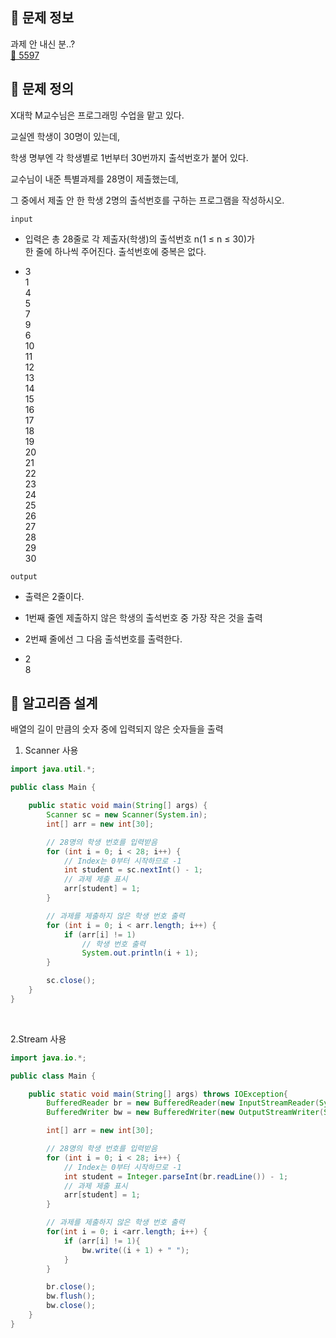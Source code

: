 ## 🌵 문제 정보
과제 안 내신 분..? <br>
[🚗 5597](https://www.acmicpc.net/problem/5597)

## 🌵 문제 정의
X대학 M교수님은 프로그래밍 수업을 맡고 있다. <br>

교실엔 학생이 30명이 있는데, <br>

학생 명부엔 각 학생별로 1번부터 30번까지 출석번호가 붙어 있다.

교수님이 내준 특별과제를 28명이 제출했는데, <br>

그 중에서 제출 안 한 학생 2명의 출석번호를 구하는 프로그램을 작성하시오.

`input` <br>
- 입력은 총 28줄로 각 제출자(학생)의 출석번호 n(1 ≤ n ≤ 30)가 <br>
  한 줄에 하나씩 주어진다. 출석번호에 중복은 없다.


- 3 <br>
  1 <br>
  4 <br>
  5 <br>
  7 <br>
  9 <br>
  6 <br>
  10 <br>
  11 <br>
  12 <br>
  13 <br>
  14 <br>
  15 <br>
  16 <br>
  17 <br>
  18 <br>
  19 <br>
  20 <br>
  21 <br>
  22 <br>
  23 <br>
  24 <br>
  25 <br>
  26 <br>
  27 <br>
  28 <br>
  29 <br>
  30

`output` <br>
- 출력은 2줄이다. <br>
- 1번째 줄엔 제출하지 않은 학생의 출석번호 중 가장 작은 것을 출력 <br>
- 2번째 줄에선 그 다음 출석번호를 출력한다.


- 2 <br>
  8

## 🌵 알고리즘 설계

배열의 길이 만큼의 숫자 중에 입력되지 않은 숫자들을 출력 

1. Scanner 사용
```java
import java.util.*;

public class Main {

    public static void main(String[] args) {
        Scanner sc = new Scanner(System.in);
        int[] arr = new int[30];

        // 28명의 학생 번호를 입력받음
        for (int i = 0; i < 28; i++) {
            // Index는 0부터 시작하므로 -1
            int student = sc.nextInt() - 1;
            // 과제 제출 표시
            arr[student] = 1;
        }

        // 과제를 제출하지 않은 학생 번호 출력
        for (int i = 0; i < arr.length; i++) {
            if (arr[i] != 1)
                // 학생 번호 출력
                System.out.println(i + 1);
        }

        sc.close();
    }
}
```

<br>

2.Stream 사용

```java
import java.io.*;

public class Main {

    public static void main(String[] args) throws IOException{
        BufferedReader br = new BufferedReader(new InputStreamReader(System.in));
        BufferedWriter bw = new BufferedWriter(new OutputStreamWriter(System.out));

        int[] arr = new int[30];

        // 28명의 학생 번호를 입력받음
        for (int i = 0; i < 28; i++) {
            // Index는 0부터 시작하므로 -1
            int student = Integer.parseInt(br.readLine()) - 1;
            // 과제 제출 표시
            arr[student] = 1;
        }

        // 과제를 제출하지 않은 학생 번호 출력
        for(int i = 0; i <arr.length; i++) {
            if (arr[i] != 1){
                bw.write((i + 1) + " ");
            }
        }

        br.close();
        bw.flush();
        bw.close();
    }
}
```